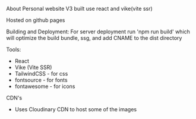 About
Personal website V3 built use react and vike(vite ssr)

Hosted on github pages

Building and Deployment:
For server deployment run 'npm run build' which will optimize the build bundle, ssg, and add CNAME to the dist directory

Tools:
- React
- Vike (Vite SSR)
- TailwindCSS - for css
- fontsource - for fonts
- fontawesome - for icons

CDN's
- Uses Cloudinary CDN to host some of the images

